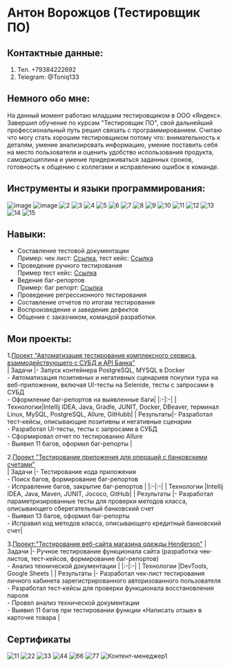 # Антон Ворожцов (Тестировщик ПО)

## Контактные данные: 
1. Тел. +79384222692
2. Telegram: @Toniq133

 ## Немного обо мне: 
На данный момент работаю младшим тестировщиком в ООО «Яндекс». Завершил обучение по курсам "Тестировщик ПО", свой дальнейший профессиональный путь решил связать с программированием. Считаю что могу стать хорошим тестировщиком потому что: внимательность к деталям, умение анализировать информацию, умение поставить себя на место пользователя и оценить удобство использования продукта, самодисциплина и умение придерживаться заданных сроков, готовность к общению с коллегами и исправлению ошибок в команде.

## Инструменты и языки программирования:
![image](https://github.com/Toni133/Toni133/assets/123943377/c4184924-868b-4214-9108-4fdf8a79269c)
![image](https://github.com/Toni133/Toni133/assets/123943377/6dc86bcb-fe95-4782-afc2-5499b11bb8ca)
![2](https://github.com/Toni133/Toni133/assets/123943377/0630685b-2914-41f0-b13e-c568e02b35f7)
![3](https://github.com/Toni133/Toni133/assets/123943377/8e932923-f70d-4f36-ba13-d7b45fff7f53)
![4](https://github.com/Toni133/Toni133/assets/123943377/fc09c8fe-e12d-4e88-aaed-51905f14d1a5)
![5](https://github.com/Toni133/Toni133/assets/123943377/d24a76c1-91aa-42ad-a1cc-bc4690fb5fee)
![6](https://github.com/Toni133/Toni133/assets/123943377/16ef8b74-b11e-448a-bdfb-3cd85dbc4bef)
![7](https://github.com/Toni133/Toni133/assets/123943377/aa61a267-fe2c-4d43-baa1-de84b7517e04)
![8](https://github.com/Toni133/Toni133/assets/123943377/4b9df814-6410-40c9-a516-d3aaededb8f3)
![9](https://github.com/Toni133/Toni133/assets/123943377/63455e0b-0d7b-4c3f-a4b2-f4670d53a5a0)
![10](https://github.com/Toni133/Toni133/assets/123943377/a9853c99-a054-4cc4-9f49-e94ff1ac8a69)
![11](https://github.com/Toni133/Toni133/assets/123943377/75d06728-fdf7-4418-b727-15fa05ed6093)
![12](https://github.com/Toni133/Toni133/assets/123943377/ff91939d-fa6a-4885-81df-666abe873570)
![13](https://github.com/Toni133/Toni133/assets/123943377/9ee82e82-82bf-4ab2-94cb-7a625bd6fb28)
![14](https://github.com/Toni133/Toni133/assets/123943377/23796768-0d26-4da0-8a76-7aef024d0cff)
![15](https://github.com/Toni133/Toni133/assets/123943377/42196c23-b40f-4905-8a45-95cd23c56973)

## Навыки:
+ Составление тестовой документации <br> Пример: чек лист: [Ссылка](https://docs.google.com/spreadsheets/d/15vZNw3goO9Mi1hiDGdya13yAw5pPKwDI2S4AL1Sn0hg/edit?usp=sharing), 
  тест кейс: [Ссылка](https://docs.google.com/spreadsheets/d/1jLrhXDy5VP5R9aZW3CDi9qpvgu9PV3kAn4bAPnhfQdE/edit?usp=sharing) <br>
+ Проведение ручного тестирования <br> Пример тест кейс: [Ссылка](https://docs.google.com/spreadsheets/d/1tYD9naibUZ_0EnDz6E9oS2wL43r5x29N-hamq76k-iI/edit?usp=sharing) <br>
+ Ведение баг-репортов <br> Пример: баг репорт: [Ссылка](https://docs.google.com/spreadsheets/d/1xN1nZgzQIY7mqZq_ob-GJaUKwgp1PtbPX13pw_Zu5Oo/edit?usp=sharing) 
+ Проведение регрессионного тестирования
+ Составление отчетов по итогам тестирования
+ Воспроизведение и заведение дефектов
+ Общение с заказчиком, командой разработки.
    
## Мои проекты:
1.[Проект "Автоматизация тестирования комплексного сервиса, взаимодействующего с СУБД и API Банка"](https://github.com/Toni133/Diploma) <br>
| Задачи |- Запуск контейнера PostgreSQL, MYSQL в Docker <br> - Автоматизация позитивных и негативных сценариев покупки тура на веб-приложении, включая UI-тесты на Selenide, тесты с запросами в СУБД <br> - Оформление баг-репортов на выявленные баги|
|:-|:-|
| Технологии|Intellij IDEA, Java, Gradle, JUNIT, Docker, DBeaver, терминал Linux, MySQL, PostgreSQL, Allure, GitHubb|
| Результаты|- Разработал тест-кейсы, описывающие позитивны и негативные сценарии <br> - Разработал UI-тесты, тесты с запросами в СУБД <br> - Сформировал отчет по тестированию Allure <br> - Выявил 11 багов, оформил баг-репорты |<br>

2.[Проект "Тестирование приложения для операций с банковскими счетами"](https://github.com/Toni133/javaqa-team-diplom-2) <br>
| Задачи    |- Тестирование кода приложения <br> - Поиск багов, формирование баг-репортов <br> - Исправление багов, закрытие баг-репортов |
|:-|:-|
| Технологии |Intellij IDEA, Java, Maven, JUNIT, Jococo, GitHub|
| Результаты |- Разработал параметризированные тесты для проверки методов класса, описывающего сберегательный банковский счет <br> - Выявил 13 багов, оформил баг-репорты <br> - Исправил код методов класса, описывающего кредитный банковский счет| <br>

3.[Проект:"Тестирование веб-сайта магазина одежды Henderson"](https://docs.google.com/spreadsheets/d/1I7kZ3_ZgfAWZm6dGJ_qRxLDtJYUpkLoJ4K-9tcYxieM/edit?usp=sharing)
| Задачи    |- Ручное тестирование функционала сайта (разработка чек-листов, тест-кейсов, формирование баг-репортов) <br> - Анализ технической документации |
|:-|:-|
| Технологии |DevTools, Google Sheets |
| Результаты |- Разработал чек-лист тестирования личного кабинета зарегистрированного авторизованного пользователя <br> - Разработал тест-кейсы для проверки функционала восстановления пароля <br> - Провел анализ технической документации <br> - Выявил 11 багов при тестировании функции «Написать отзыв» в карточке товара |

## Сертификаты
![11](https://github.com/Toni133/Toni133/assets/123943377/e9fc3e71-c935-4d4b-a86c-40d6a04f0976) ![22](https://github.com/Toni133/Toni133/assets/123943377/2a496a86-b5fa-4291-9339-005d99a2959f)
![33](https://github.com/Toni133/Toni133/assets/123943377/36b2a4f6-7282-4b81-89bd-79ef23bf08c5) ![44](https://github.com/Toni133/Toni133/assets/123943377/e60336cc-2051-4ec9-80b9-65b2cdb6cf20)
![66](https://github.com/Toni133/Toni133/assets/123943377/65ba1480-17fb-4848-80ed-55e33e96d872) ![77](https://github.com/Toni133/Toni133/assets/123943377/cd8308ac-a8ae-46bd-b590-6887005577db)
![Контент-менеджер1](https://github.com/Toni133/Toni133/assets/123943377/e04c5fcb-f8b2-4710-ab3c-cf0c9978213e)



 






















